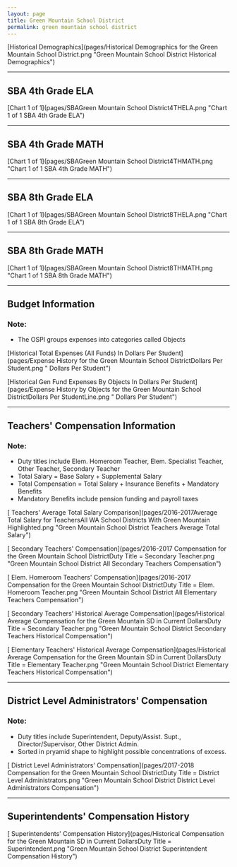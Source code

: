 ```yaml
---
layout: page
title: Green Mountain School District
permalink: green mountain school district
---
```



[Historical Demographics](pages/Historical Demographics for the Green Mountain School District.png "Green Mountain School District Historical Demographics")

___

## SBA 4th Grade ELA

[Chart 1 of 1](pages/SBAGreen Mountain School District4THELA.png "Chart 1 of 1 SBA 4th Grade ELA")


___

## SBA 4th Grade MATH

[Chart 1 of 1](pages/SBAGreen Mountain School District4THMATH.png "Chart 1 of 1 SBA 4th Grade MATH")


___

## SBA 8th Grade ELA

[Chart 1 of 1](pages/SBAGreen Mountain School District8THELA.png "Chart 1 of 1 SBA 8th Grade ELA")


___

## SBA 8th Grade MATH

[Chart 1 of 1](pages/SBAGreen Mountain School District8THMATH.png "Chart 1 of 1 SBA 8th Grade MATH")


___

## Budget Information
### Note:
- The OSPI groups expenses into categories called Objects

[Historical Total Expenses (All Funds) In Dollars Per Student](pages/Expense History for the Green Mountain School DistrictDollars Per Student.png " Dollars Per Student")

[Historical Gen Fund Expenses By Objects In Dollars Per Student](pages/Expense History by Objects for the Green Mountain School DistrictDollars Per StudentLine.png " Dollars Per Student")


___

## Teachers' Compensation Information
### Note:
- Duty titles include Elem. Homeroom Teacher, Elem. Specialist Teacher, Other Teacher, Secondary Teacher
- Total Salary = Base Salary + Supplemental Salary
- Total Compensation = Total Salary + Insurance Benefits + Mandatory Benefits
- Mandatory Benefits include pension funding and payroll taxes

[ Teachers' Average Total Salary Comparison](pages/2016-2017Average Total Salary for TeachersAll WA School Districts With Green Mountain Highlighted.png "Green Mountain School District Teachers Average Total Salary")

[ Secondary Teachers' Compensation](pages/2016-2017 Compensation for the Green Mountain School DistrictDuty Title = Secondary Teacher.png "Green Mountain School District All Secondary Teachers Compensation")

[ Elem. Homeroom Teachers' Compensation](pages/2016-2017 Compensation for the Green Mountain School DistrictDuty Title = Elem. Homeroom Teacher.png "Green Mountain School District All Elementary Teachers Compensation")

[ Secondary Teachers' Historical Average Compensation](pages/Historical Average Compensation for the Green Mountain SD in Current DollarsDuty Title = Secondary Teacher.png "Green Mountain School District Secondary Teachers Historical Compensation")

[ Elementary Teachers' Historical Average Compensation](pages/Historical Average Compensation for the Green Mountain SD in Current DollarsDuty Title = Elementary Teacher.png "Green Mountain School District Elementary Teachers Historical Compensation")


___

## District Level Administrators' Compensation

### Note:
- Duty titles include Superintendent, Deputy/Assist. Supt., Director/Supervisor, Other District Admin.
- Sorted in pryamid shape to highlight possible concentrations of excess.

[ District Level Administrators' Compensation](pages/2017-2018 Compensation for the Green Mountain School DistrictDuty Title = District Level Administrators.png "Green Mountain School District District Level Administrators Compensation")


___

## Superintendents' Compensation History

[ Superintendents' Compensation History](pages/Historical Compensation for the Green Mountain SD in Current DollarsDuty Title = Superintendent.png "Green Mountain School District Superintendent Compensation History")

